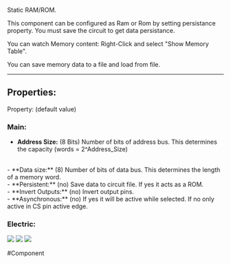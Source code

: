 Static RAM/ROM.

This component can be configured as Ram or Rom by setting persistance property.
You must save the circuit to get data persistance.

You can watch Memory content:
Right-Click and select "Show Memory Table".

You can save memory data to a file and load from file.

---

## Properties:

Property: (default value)

### Main:
- **Address Size:** (8 Bits)
   Number of bits of address bus.
   This determines the capacity (words = 2^Address_Size)
<br>
- **Data size:** (8)
   Number of bits of data bus.
   This determines the length of a memory word.
<br>
- **Persistent:** (no)
   Save data to circuit file.
   If yes it acts as a ROM.
<br>
- **Invert Outputs:** (no)
   Invert output pins.
<br>
- **Asynchronous:** (no)
   If yes it will be active while selected.
   If no only active in CS pin active edge.

### Electric:
![](../Logic%20Components#Inputs)
![](../Logic%20Components#Outputs)
![](../Logic%20Components#Edges)

#Component 